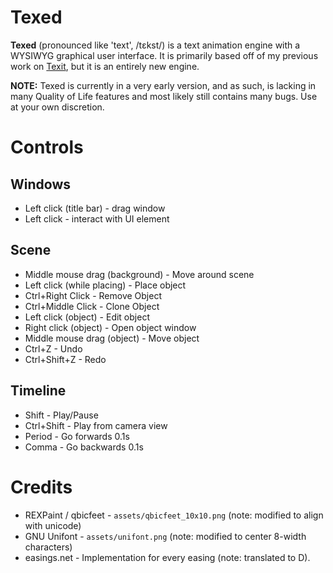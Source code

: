 # Texed
**Texed** (pronounced like 'text', /tεkst/) is a text animation engine with a WYSIWYG graphical user interface. It is primarily based off of my previous work on [Texit](https://github.com/thezipcreator/texit), but it is an entirely new engine.

**NOTE:** Texed is currently in a very early version, and as such, is lacking in many Quality of Life features and most likely still contains many bugs. Use at your own discretion.

# Controls
## Windows
* Left click (title bar) - drag window
* Left click - interact with UI element
## Scene
* Middle mouse drag (background) - Move around scene
* Left click (while placing) - Place object
* Ctrl+Right Click - Remove Object
* Ctrl+Middle Click - Clone Object
* Left click (object) - Edit object
* Right click (object) - Open object window
* Middle mouse drag (object) - Move object
* Ctrl+Z - Undo
* Ctrl+Shift+Z - Redo
## Timeline
* Shift - Play/Pause
* Ctrl+Shift - Play from camera view
* Period - Go forwards 0.1s
* Comma - Go backwards 0.1s

# Credits
* REXPaint / qbicfeet - `assets/qbicfeet_10x10.png` (note: modified to align with unicode)
* GNU Unifont - `assets/unifont.png` (note: modified to center 8-width characters)
* easings.net - Implementation for every easing (note: translated to D).
